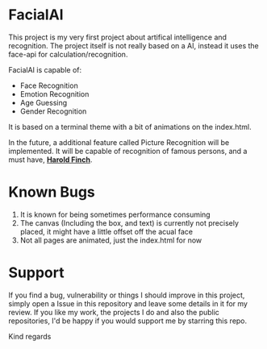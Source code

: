 # FacialAI
This project is my very first project about artifical intelligence and recognition.
The project itself is not really based on a AI, instead it uses the face-api for calculation/recognition.

FacialAI is capable of:
* Face Recognition
* Emotion Recognition
* Age Guessing
* Gender Recognition

It is based on a terminal theme with a bit of animations on the index.html.

In the future, a additional feature called Picture Recognition will be implemented. It will be capable of recognition of famous persons, and a must have, **[Harold Finch](https://en.wikipedia.org/wiki/Harold_Finch_(Person_of_Interest))**.

# Known Bugs
1. It is known for being sometimes performance consuming
2. The canvas (Including the box, and text) is currently not precisely placed, it might have a little offset off the acual face
3. Not all pages are animated, just the index.html for now

# Support
If you find a bug, vulnerability or things I should improve in this project, simply open a Issue in this repository and leave some details in it for my review.
If you like my work, the projects I do and also the public repositories, I'd be happy if you would support me by starring this repo.

Kind regards
